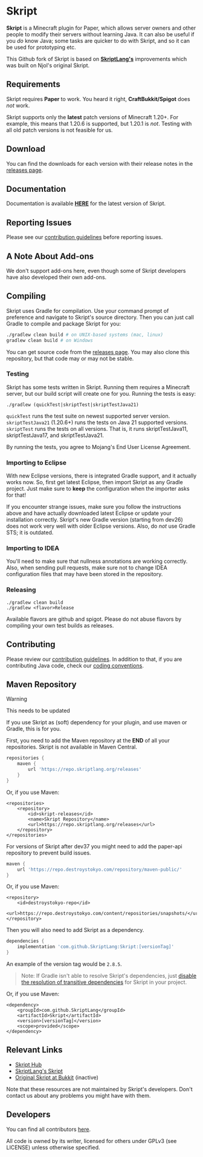 # Skript
**Skript** is a Minecraft plugin for Paper, which allows server owners and other people
to modify their servers without learning Java. It can also be useful if you
*do* know Java; some tasks are quicker to do with Skript, and so it can be used
for prototyping etc.

This Github fork of Skript is based on [**SkriptLang's**](https://github.com/SkriptLang/Skript) improvements which was built
on Njol's original Skript.

## Requirements
Skript requires **Paper** to work. You heard it right, **CraftBukkit/Spigot** does *not* work.

Skript supports only the **latest** patch versions of Minecraft 1.20+.
For example, this means that 1.20.6 is supported, but 1.20.1 is *not*.
Testing with all old patch versions is not feasible for us.

## Download
You can find the downloads for each version with their release notes in the [releases page](https://github.com/SkriptDev/Skript/releases).

## Documentation
Documentation is available [**HERE**](https://skriptdev.github.io/docs/Skript/latest) for the
latest version of Skript.

## Reporting Issues
Please see our [contribution guidelines](https://github.com/SkriptDev/Skript/blob/master/.github/contributing.md)
before reporting issues.

[//]: # (## Help Us Test)

[//]: # (Wanting to help test Skript's new features and releases?)

[//]: # (You can head on over to our [Official Testing Discord]&#40;https://discord.gg/ZPsZAg6ygu&#41;, and whenever we start testing new features/releases you will be the first to know.)

[//]: # ()
[//]: # (Please note this is not a help Discord.)

[//]: # (If you require assistance with how to use Skript please check out the [Relevant Links]&#40;https://github.com/SkriptLang/Skript#relevant-links&#41; section for a list of available resources to assist you.)

## A Note About Add-ons
We don't support add-ons here, even though some of Skript developers have also
developed their own add-ons.

## Compiling
Skript uses Gradle for compilation. Use your command prompt of preference and
navigate to Skript's source directory. Then you can just call Gradle to compile
and package Skript for you:

```bash
./gradlew clean build # on UNIX-based systems (mac, linux)
gradlew clean build # on Windows
```

You can get source code from the [releases page](https://github.com/SkriptDev/Skript/releases).
You may also clone this repository, but that code may or may not be stable.

### Testing
Skript has some tests written in Skript. Running them requires a Minecraft
server, but our build script will create one for you. Running the tests is easy:

```
./gradlew (quickTest|skriptTest|skriptTestJava21)
```

<code>quickTest</code> runs the test suite on newest supported server version.
<code>skriptTestJava21</code> (1.20.6+) runs the tests on Java 21 supported versions.
<code>skriptTest</code> runs the tests on all versions.
That is, it runs skriptTestJava11, skriptTestJava17, and skriptTestJava21.

By running the tests, you agree to Mojang's End User License Agreement.

### Importing to Eclipse
With new Eclipse versions, there is integrated Gradle support, and it actually works now.
So, first get latest Eclipse, then import Skript as any Gradle project. Just
make sure to **keep** the configuration when the importer asks for that!

If you encounter strange issues, make sure you follow the instructions above and have
actually downloaded latest Eclipse or update your installation correctly. Skript's
new Gradle version (starting from dev26) does not work very well with older Eclipse
versions. Also, do *not* use Gradle STS; it is outdated.

### Importing to IDEA
You'll need to make sure that nullness annotations are working correctly. Also,
when sending pull requests, make sure not to change IDEA configuration files
that may have been stored in the repository.

### Releasing
```
./gradlew clean build
./gradlew <flavor>Release
```
Available flavors are github and spigot. Please do not abuse flavors by
compiling your own test builds as releases.

## Contributing
Please review our [contribution guidelines](https://github.com/SkriptDev/Skript/blob/master/.github/contributing.md).
In addition to that, if you are contributing Java code, check our
[coding conventions](https://github.com/SkriptDev/Skript/blob/master/code-conventions.md).

## Maven Repository

[//]: # (TODO)
> [!WARNING]
> This needs to be updated

If you use Skript as (soft) dependency for your plugin, and use maven or Gradle,
this is for you.

First, you need to add the Maven repository at the **END** of all your repositories. Skript is not available in Maven Central.
```gradle
repositories {
    maven {
        url 'https://repo.skriptlang.org/releases'
    }
}
```

Or, if you use Maven:
```maven
<repositories>
    <repository>
        <id>skript-releases</id>
        <name>Skript Repository</name>
        <url>https://repo.skriptlang.org/releases</url>
    </repository>
</repositories>
```

For versions of Skript after dev37 you might need to add the paper-api repository to prevent build issues.

```gradle
maven {
    url 'https://repo.destroystokyo.com/repository/maven-public/'
}
```

Or, if you use Maven:
```maven
<repository>
    <id>destroystokyo-repo</id>
    <url>https://repo.destroystokyo.com/content/repositories/snapshots/</url>
</repository>
```

Then you will also need to add Skript as a dependency.
```gradle
dependencies {
    implementation 'com.github.SkriptLang:Skript:[versionTag]'
}
```

An example of the version tag would be ```2.8.5```.

> Note: If Gradle isn't able to resolve Skript's dependencies, just [disable the resolution of transitive dependencies](https://docs.gradle.org/current/userguide/resolution_rules.html#sec:disabling_resolution_transitive_dependencies) for Skript in your project.

Or, if you use Maven:
```
<dependency>
    <groupId>com.github.SkriptLang</groupId>
    <artifactId>Skript</artifactId>
    <version>[versionTag]</version>
    <scope>provided</scope>
</dependency>
```

## Relevant Links
* [Skript Hub](https://skripthub.net)
* [SkriptLang's Skript](https://github.com/SkriptLang/Skript)
* [Original Skript at Bukkit](https://dev.bukkit.org/bukkit-plugins/skript) (inactive)

Note that these resources are not maintained by Skript's developers. Don't
contact us about any problems you might have with them.

## Developers
You can find all contributors [here](https://github.com/SkriptDev/Skript/graphs/contributors).

All code is owned by its writer, licensed for others under GPLv3 (see LICENSE)
unless otherwise specified.
